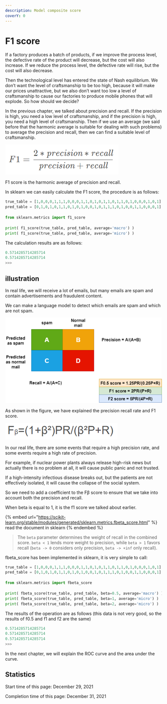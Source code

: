 ```yaml
---
description: Model composite score
coverY: 0
---
```


# F1 score

If a factory produces a batch of products, if we improve the process level, the defective rate of the product will decrease, but the cost will also increase. If we reduce the process level, the defective rate will rise, but the cost will also decrease.

Then the technological level has entered the state of Nash equilibrium. We don’t want the level of craftsmanship to be too high, because it will make our prices unattractive, but we also don’t want too low a level of craftsmanship to cause our factories to produce mobile phones that will explode. So how should we decide?

In the previous chapter, we talked about precision and recall. If the precision is high, you need a low level of craftsmanship, and if the precision is high, you need a high level of craftsmanship. Then if we use an average (we said before that the harmonic average is suitable for dealing with such problems) to average the precision and recall, then we can find a suitable level of craftsmanship.

![F1 score](<../.gitbook/assets/image (7).png>)

F1 score is the harmonic average of precision and recall.

In sklearn we can easily calculate the F1 score, the procedure is as follows:

```python
true_table = [1,0,0,0,1,1,1,0,0,0,1,1,0,1,0,1,1,0,1,1,0,1,0,0,0,1,0,1]
pred_table = [0,1,0,1,0,1,1,0,1,0,1,0,0,1,0,1,1,1,0,1,0,0,1,1,0,0,0,1]

from sklearn.metrics import f1_score

print( f1_score(true_table, pred_table, average='macro') )
print( f1_score(true_table, pred_table, average='micro') )
```

The calculation results are as follows:

```python
0.5714285714285714
0.5714285714285714
>>> 
```

## illustration

In real life, we will receive a lot of emails, but many emails are spam and contain advertisements and fraudulent content.

We can make a language model to detect which emails are spam and which are not spam.

![illustration](<../.gitbook/assets/image (5) (1).png>)

As shown in the figure, we have explained the precision recall rate and F1 score.

![Fβ](<../.gitbook/assets/image (20) (1) (1).png>)

In our real life, there are some events that require a high precision rate, and some events require a high rate of precision.

For example, if nuclear power plants always release high-risk news but actually there is no problem at all, it will cause public panic and not trusted.

If a high-intensity infectious disease breaks out, but the patients are not effectively isolated, it will cause the collapse of the social system.

So we need to add a coefficient to the Fβ score to ensure that we take into account both the precision and recall.

When beta is equal to 1, it is the f1 score we talked about earlier.

{% embed url="https://scikit-learn.org/stable/modules/generated/sklearn.metrics.fbeta_score.html" %}
read the document in sklearn
{% endembed %}

> The `beta` parameter determines the weight of recall in the combined score. `beta < 1` lends more weight to precision, while `beta > 1` favors recall (`beta -> 0` considers only precision, `beta -> +inf` only recall).

fbeta\_score has been implemented in sklearn, it is very simple to call:

```python
true_table = [1,0,0,0,1,1,1,0,0,0,1,1,0,1,0,1,1,0,1,1,0,1,0,0,0,1,0,1]
pred_table = [0,1,0,1,0,1,1,0,1,0,1,0,0,1,0,1,1,1,0,1,0,0,1,1,0,0,0,1]

from sklearn.metrics import fbeta_score

print( fbeta_score(true_table, pred_table, beta=0.5, average='macro') )
print( fbeta_score(true_table, pred_table, beta=1, average='micro') )
print( fbeta_score(true_table, pred_table, beta=2, average='micro') )
```

The results of the operation are as follows (this data is not very good, so the results of f0.5 and f1 and f2 are the same)

```python
0.5714285714285714
0.5714285714285714
0.5714285714285714
>>> 
```

In the next chapter, we will explain the ROC curve and the area under the curve.

## Statistics

Start time of this page: December 29, 2021

Completion time of this page: December 31, 2021
